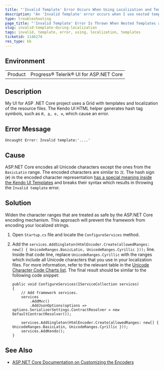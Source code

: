 ```yaml
---
title: "'Invalid Template' Error Occurs When Using Localization and Templates"
description: "An 'Invalid Template' error occurs when I use nested templates which contain localized strings in ASP.NET Core projects."
type: troubleshooting
page_title: "'Invalid Template' Error Is Thrown When Nested Templates and Localization Are Used | Telerik UI for ASP.NET Core"
slug: invalid-template-during-localization
tags: invalid, template, error, using, localization, templates  
ticketid: 1146274
res_type: kb
---
```


## Environment

<table>
  <tr>
    <td>Product</td>
    <td>Progress® Telerik® UI for ASP.NET Core</td>
  </tr>
</table>

## Description

My UI for ASP .NET Core project uses a Grid with templates and localization of the resource files. The Kendo UI HTML helper generates hash tag symbols, such as `И, д, е, н`, which cause an error.

## Error Message

`Uncaught Error: Invalid template:'....'`

## Cause

ASP.NET Core encodes all Unicode characters except the ones from the `BasicLatin` range. The encoded characters are similar to `汉`. The hash sign (`#`) in the encoded character representation [has a special meaning inside the Kendo UI Templates](https://docs.telerik.com/kendo-ui/framework/templates/overview#template-syntax) and breaks their syntax which results in throwing the `Invalid template` error.

## Solution

Widen the character ranges that are treated as safe by the ASP.NET Core encoding mechanism. This approach will prevent the framework from encoding your localized strings.

1. Open `Startup.cs` file and locate the `ConfigureServices` method.
1. Add the `services.AddSingleton(HtmlEncoder.Create(allowedRanges: new[] { UnicodeRanges.BasicLatin, UnicodeRanges.Cyrillic }));` line. Inside that code line, replace `UnicodeRanges.Cyrillic` with the ranges which include all Unicode characters that you use in your localization files. For more information, refer to the relevant table in the [Unicode Character Code Charts list](http://www.unicode.org/charts/index.html). The final result should be similar to the following code snippet:

    ```
    public void ConfigureServices(IServiceCollection services)
    {
        // Add framework services.
        services
            .AddMvc()
            .AddJsonOptions(options => options.SerializerSettings.ContractResolver = new DefaultContractResolver());

        services.AddSingleton(HtmlEncoder.Create(allowedRanges: new[] { UnicodeRanges.BasicLatin, UnicodeRanges.Cyrillic }));
        services.AddKendo();
    }
    ```

## See Also

* [ASP.NET Core Documentation on Customizing the Encoders](https://docs.microsoft.com/en-us/aspnet/core/security/cross-site-scripting#customizing-the-encoders)
